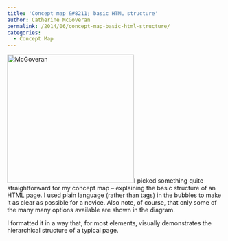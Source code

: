 ```yaml
---
title: 'Concept map &#8211; basic HTML structure'
author: Catherine McGoveran
permalink: /2014/06/concept-map-basic-html-structure/
categories:
  - Concept Map
---
```

[<img class="size-medium wp-image-7645 alignleft" alt="McGoveran" src="http://teaching.software-carpentry.org/wp-content/uploads/2014/06/McGoveran-295x300.jpg" width="295" height="300" />][1]I picked something quite straightforward for my concept map &#8211; explaining the basic structure of an HTML page. I used plain language (rather than tags) in the bubbles to make it as clear as possible for a novice. Also note, of course, that only some of the many many options available are shown in the diagram.

I formatted it in a way that, for most elements, visually demonstrates the hierarchical structure of a typical page.

 [1]: http://teaching.software-carpentry.org/wp-content/uploads/2014/06/McGoveran.jpg
